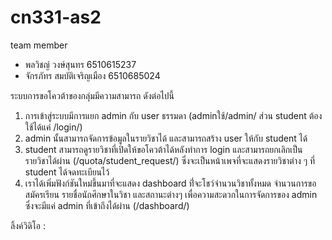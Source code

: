 # cn331-as2
team member
- พลวิชญ์ วงษ์สุนทร 6510615237
- จักรภัทร สมบัติเจริญเมือง 6510685024

ระบบการขอโควต้าของกลุ่มมีความสามารถ ดังต่อไปนี้
1.  การเข้าสู่ระบบมีการแยก admin กับ user ธรรมดา (adminใช้/admin/ ส่วน student ต้องใช้ได้แค่ /login/)
2.  admin นั้นสามารถจัดการข้อมูลในรายวิชาได้ และสามารถสร้าง user ให้กับ student ได้
3.  student สามารถดูรายวิชาที่เปิดให้ขอโควต้าได้หลังทำการ login และสามารถยกเลิกเป็นรายวิชาได้ผ่าน (/quota/student_request/) ซึ่งจะเป็นหน้าเพจที่จะแสดงรายวิชาต่าง ๆ ที่ student ได้จดทะเบียนไว้
4.  เราได้เพิ่มฟังก์ชันใหม่ขึ้นมาที่จะแสดง dashboard ที่่จะโชว์จำนวนวิชาทั้งหมด จำนวนการขอสมัครเรียน รายชื่อนักศึกษาในวิชา และสถานะต่างๆ เพื่อความสะดวกในการจัดการของ admin ซึ่งจะมีแค่ admin ที่เข้าถึงได้ผ่าน (/dashboard/)

ลิ้งค์วิดิโอ : 
